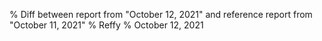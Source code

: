 % Diff between report from "October 12, 2021" and reference report from "October 11, 2021"
% Reffy
% October 12, 2021

